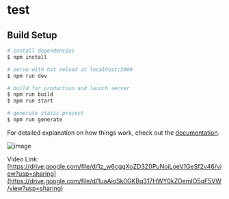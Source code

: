 # test

## Build Setup

```bash
# install dependencies
$ npm install

# serve with hot reload at localhost:3000
$ npm run dev

# build for production and launch server
$ npm run build
$ npm run start

# generate static project
$ npm run generate
```

For detailed explanation on how things work, check out the [documentation](https://nuxtjs.org).

![image](https://github.com/user-attachments/assets/767d1761-7c34-48c6-955a-47fec689389f)


Video Link: [https://drive.google.com/file/d/1z_w6cggXoZD3Z0PuNoiLoeV1GeSf2v46/view?usp=sharing](https://drive.google.com/file/d/1uaAioSk0GKBq317HWY0kZOemIO5qF5VW/view?usp=sharing)
